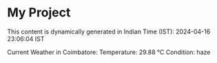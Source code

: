 # My Project

This content is dynamically generated in Indian Time (IST): 2024-04-16 23:06:04 IST


Current Weather in Coimbatore:
Temperature: 29.88 °C
Condition: haze
